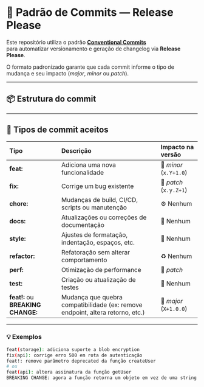 # 🧾 Padrão de Commits — Release Please

Este repositório utiliza o padrão **[Conventional Commits](https://www.conventionalcommits.org/)**  
para automatizar versionamento e geração de changelog via **Release Please**.

O formato padronizado garante que cada commit informe o tipo de mudança e seu impacto
(*major*, *minor* ou *patch*).

---

## 📦 Estrutura do commit


---
## 🚀 Tipos de commit aceitos

| Tipo | Descrição | Impacto na versão |
|:-----|:-----------|:------------------|
| **feat:** | Adiciona uma nova funcionalidade | 🔼 *minor* (`x.Y+1.0`) |
| **fix:** | Corrige um bug existente | 🔼 *patch* (`x.y.Z+1`) |
| **chore:** | Mudanças de build, CI/CD, scripts ou manutenção | ⚙️ Nenhum |
| **docs:** | Atualizações ou correções de documentação | 📘 Nenhum |
| **style:** | Ajustes de formatação, indentação, espaços, etc. | 💅 Nenhum |
| **refactor:** | Refatoração sem alterar comportamento | ♻️ Nenhum |
| **perf:** | Otimização de performance | 🔼 *patch* |
| **test:** | Criação ou atualização de testes | 🧪 Nenhum |
| **feat!:** ou **BREAKING CHANGE:** | Mudança que quebra compatibilidade (ex: remove endpoint, altera retorno, etc.) | 🚨 *major* (`X+1.0.0`) |

---

### 💡 Exemplos

```bash
feat(storage): adiciona suporte a blob encryption
fix(api): corrige erro 500 em rota de autenticação
feat!: remove parâmetro deprecated da função createUser
# ou
feat(api): altera assinatura da função getUser
BREAKING CHANGE: agora a função retorna um objeto em vez de uma string

